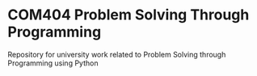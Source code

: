 # COM404 Problem Solving Through Programming
Repository for university work related to Problem Solving through Programming using Python

